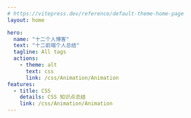 ```yaml
---
# https://vitepress.dev/reference/default-theme-home-page
layout: home

hero:
  name: "十二个人博客"
  text: "十二前端个人总结"
  tagline: All tags
  actions:
    - theme: alt
      text: css
      link: /css/Animation/Animation
features:
  - title: CSS
    details: CSS 知识点总结
    link: /css/Animation/Animation
---
```



